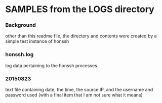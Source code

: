 # SAMPLES from the LOGS directory

### Background
other than this readme file, the directory and contents were created by a simple test instance of honssh

### honssh.log
log data pertaining to the honssh processes

### 20150823
text file containing date, the time, the source IP, and the username and password used (with a final item that I am not sure what it means)